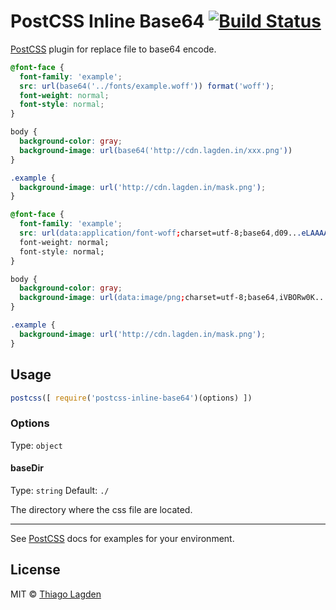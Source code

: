 # PostCSS Inline Base64 [![Build Status][ci-img]][ci]

[PostCSS] plugin for replace file to base64 encode.

[PostCSS]: https://github.com/postcss/postcss
[ci-img]:  https://travis-ci.org/lagden/postcss-inline-base64.svg
[ci]:      https://travis-ci.org/lagden/postcss-inline-base64

```css
@font-face {
  font-family: 'example';
  src: url(base64('../fonts/example.woff')) format('woff');
  font-weight: normal;
  font-style: normal;
}

body {
  background-color: gray;
  background-image: url(base64('http://cdn.lagden.in/xxx.png'))
}

.example {
  background-image: url('http://cdn.lagden.in/mask.png');
}
```

```css
@font-face {
  font-family: 'example';
  src: url(data:application/font-woff;charset=utf-8;base64,d09...eLAAAA==) format('woff');
  font-weight: normal;
  font-style: normal;
}

body {
  background-color: gray;
  background-image: url(data:image/png;charset=utf-8;base64,iVBORw0K...SuQmCC);
}

.example {
  background-image: url('http://cdn.lagden.in/mask.png');
}
```

## Usage

```js
postcss([ require('postcss-inline-base64')(options) ])
```

### Options

Type: `object`

#### baseDir

Type: `string`
Default: `./`

The directory where the css file are located.

---

See [PostCSS] docs for examples for your environment.


## License

MIT © [Thiago Lagden](http://lagden.in)
